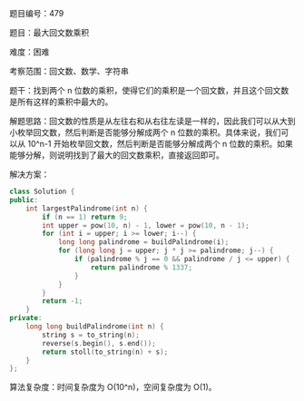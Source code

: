 题目编号：479

题目：最大回文数乘积

难度：困难

考察范围：回文数、数学、字符串

题干：找到两个 n 位数的乘积，使得它们的乘积是一个回文数，并且这个回文数是所有这样的乘积中最大的。

解题思路：回文数的性质是从左往右和从右往左读是一样的，因此我们可以从大到小枚举回文数，然后判断是否能够分解成两个 n 位数的乘积。具体来说，我们可以从 10^n-1 开始枚举回文数，然后判断是否能够分解成两个 n 位数的乘积。如果能够分解，则说明找到了最大的回文数乘积，直接返回即可。

解决方案：

```cpp
class Solution {
public:
    int largestPalindrome(int n) {
        if (n == 1) return 9;
        int upper = pow(10, n) - 1, lower = pow(10, n - 1);
        for (int i = upper; i >= lower; i--) {
            long long palindrome = buildPalindrome(i);
            for (long long j = upper; j * j >= palindrome; j--) {
                if (palindrome % j == 0 && palindrome / j <= upper) {
                    return palindrome % 1337;
                }
            }
        }
        return -1;
    }
private:
    long long buildPalindrome(int n) {
        string s = to_string(n);
        reverse(s.begin(), s.end());
        return stoll(to_string(n) + s);
    }
};
```

算法复杂度：时间复杂度为 O(10^n)，空间复杂度为 O(1)。